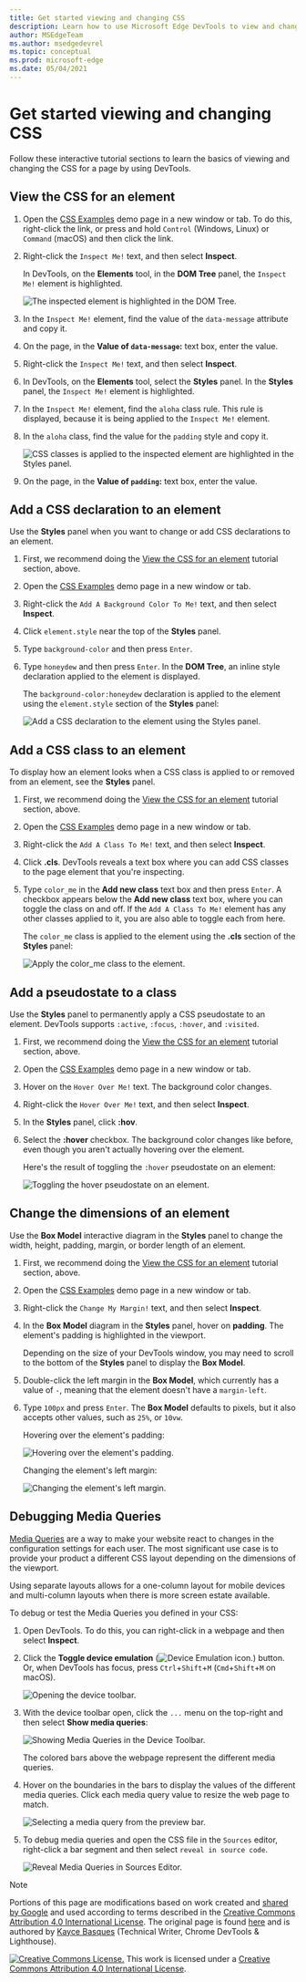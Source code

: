 ```yaml
---
title: Get started viewing and changing CSS
description: Learn how to use Microsoft Edge DevTools to view and change the CSS of a page.
author: MSEdgeTeam
ms.author: msedgedevrel
ms.topic: conceptual
ms.prod: microsoft-edge
ms.date: 05/04/2021
---
```

<!-- Copyright Kayce Basques

   Licensed under the Apache License, Version 2.0 (the "License");
   you may not use this file except in compliance with the License.
   You may obtain a copy of the License at

       https://www.apache.org/licenses/LICENSE-2.0

   Unless required by applicable law or agreed to in writing, software
   distributed under the License is distributed on an "AS IS" BASIS,
   WITHOUT WARRANTIES OR CONDITIONS OF ANY KIND, either express or implied.
   See the License for the specific language governing permissions and
   limitations under the License.  -->
# Get started viewing and changing CSS

Follow these interactive tutorial sections to learn the basics of viewing and changing the CSS for a page by using DevTools.


<!-- ====================================================================== -->
## View the CSS for an element

1. Open the [CSS Examples](https://microsoftedge.github.io/Demos/devtools-css-get-started/) demo page in a new window or tab.  To do this, right-click the link, or press and hold `Control` (Windows, Linux) or `Command` (macOS) and then click the link.

   <!-- You can view the source files for the CSS Examples demo page at the [MicrosoftEdge/Demos > devtools-css-get-started](https://github.com/MicrosoftEdge/Demos/tree/main/devtools-css-get-started) repo folder. -->

1. Right-click the `Inspect Me!` text, and then select **Inspect**.

   In DevTools, on the **Elements** tool, in the **DOM Tree** panel, the `Inspect Me!` element is highlighted.

   ![The inspected element is highlighted in the DOM Tree.](../media/css-elements-inspect-me.msft.png)

1. In the `Inspect Me!` element, find the value of the `data-message` attribute and copy it.

1. On the page, in the **Value of `data-message`:** text box, enter the value.

1. Right-click the `Inspect Me!` text, and then select **Inspect**.

1. In DevTools, on the **Elements** tool, select the **Styles** panel.  In the **Styles** panel, the `Inspect Me!` element is highlighted.

1. In the `Inspect Me!` element, find the `aloha` class rule.  This rule is displayed, because it is being applied to the `Inspect Me!` element.

1. In the `aloha` class, find the value for the `padding` style and copy it.

   ![CSS classes is applied to the inspected element are highlighted in the Styles panel.](../media/css-elements-inspect-me-styles.msft.png)

1. On the page, in the **Value of `padding`:** text box, enter the value.


<!-- ====================================================================== -->
## Add a CSS declaration to an element

Use the **Styles** panel when you want to change or add CSS declarations to an element.

1. First, we recommend doing the [View the CSS for an element](#view-the-css-for-an-element) tutorial section, above.

1. Open the [CSS Examples](https://microsoftedge.github.io/Demos/devtools-css-get-started/) demo page in a new window or tab.

1. Right-click the `Add A Background Color To Me!` text, and then select **Inspect**.

1. Click `element.style` near the top of the **Styles** panel.

1. Type `background-color` and then press `Enter`.

1. Type `honeydew` and then press `Enter`.  In the **DOM Tree**, an inline style declaration applied to the element is displayed.

    The `background-color:honeydew` declaration is applied to the element using the `element.style` section of the **Styles** panel:

   ![Add a CSS declaration to the element using the Styles panel.](../media/css-elements-add-background-color-to-me-styles-p.msft.png)


<!-- ====================================================================== -->
## Add a CSS class to an element

To display how an element looks when a CSS class is applied to or removed from an element, see the **Styles** panel.

1. First, we recommend doing the [View the CSS for an element](#view-the-css-for-an-element) tutorial section, above.

1. Open the [CSS Examples](https://microsoftedge.github.io/Demos/devtools-css-get-started/) demo page in a new window or tab.

1. Right-click the `Add A Class To Me!` text, and then select **Inspect**.

1. Click **.cls**.  DevTools reveals a text box where you can add CSS classes to the page element that you're inspecting.

1. Type `color_me` in the **Add new class** text box and then press `Enter`.  A checkbox appears below the **Add new class** text box, where you can toggle the class on and off.  If the `Add A Class To Me!` element has any other classes applied to it, you are also able to toggle each from here.

   The `color_me` class is applied to the element using the **.cls** section of the **Styles** panel:

   ![Apply the color_me class to the element.](../media/css-elements-add-a-class-to-me-styles-cls.msft.png)


<!-- ====================================================================== -->
## Add a pseudostate to a class

Use the **Styles** panel to permanently apply a CSS pseudostate to an element.  DevTools supports `:active`, `:focus`, `:hover`, and `:visited`.

1. First, we recommend doing the [View the CSS for an element](#view-the-css-for-an-element) tutorial section, above.

1. Open the [CSS Examples](https://microsoftedge.github.io/Demos/devtools-css-get-started/) demo page in a new window or tab.

1. Hover on the `Hover Over Me!` text.  The background color changes.

1. Right-click the `Hover Over Me!` text, and then select **Inspect**.

1. In the **Styles** panel, click **:hov**.

1. Select the **:hover** checkbox.  The background color changes like before, even though you aren't actually hovering over the element.

   Here's the result of toggling the `:hover` pseudostate on an element:

   ![Toggling the hover pseudostate on an element.](../media/css-elements-hover-over-me-styles-hov-hover.msft.png)


<!-- ====================================================================== -->
## Change the dimensions of an element

Use the **Box Model** interactive diagram in the **Styles** panel to change the width, height, padding, margin, or border length of an element.

1. First, we recommend doing the [View the CSS for an element](#view-the-css-for-an-element) tutorial section, above.

1. Open the [CSS Examples](https://microsoftedge.github.io/Demos/devtools-css-get-started/) demo page in a new window or tab.

1. Right-click the `Change My Margin!` text, and then select **Inspect**.

1. In the **Box Model** diagram in the **Styles** panel, hover on **padding**.  The element's padding is highlighted in the viewport.

   Depending on the size of your DevTools window, you may need to scroll to the bottom of the **Styles** panel to display the **Box Model**.

1. Double-click the left margin in the **Box Model**, which currently has a value of `-`, meaning that the element doesn't have a `margin-left`.

1. Type `100px` and press `Enter`.  The **Box Model** defaults to pixels, but it also accepts other values, such as `25%`, or `10vw`.

   Hovering over the element's padding:

   ![Hovering over the element's padding.](../media/css-elements-change-my-margin-styles-padding.msft.png)

   Changing the element's left margin:

   ![Changing the element's left margin.](../media/css-elements-change-my-margin-styles-margin-edit.msft.png)


<!-- ====================================================================== -->
## Debugging Media Queries

[Media Queries](https://developer.mozilla.org/docs/Web/CSS/Media_Queries/Using_media_queries) are a way to make your website react to changes in the configuration settings for each user.  The most significant use case is to provide your product a different CSS layout depending on the dimensions of the viewport.

Using separate layouts allows for a one-column layout for mobile devices and multi-column layouts when there is more screen estate available.

To debug or test the Media Queries you defined in your CSS:

1. Open DevTools.  To do this, you can right-click in a webpage and then select **Inspect**.

1. Click the **Toggle device emulation** (![Device Emulation icon.](../media/device-emulation-icon-light-theme.png)) button.  Or, when DevTools has focus, press `Ctrl`+`Shift`+`M` (`Cmd`+`Shift`+`M` on macOS).

   <!-- todo: update to show new tooltip: -->

   ![Opening the device toolbar.](../media/css-elements-media-queries-open-device-toolbar.msft.png)

1. With the device toolbar open, click the `...` menu on the top-right and then select **Show media queries**:

   ![Showing Media Queries in the Device Toolbar.](../media/css-elements-media-queries-showing-mq.msft.png)

   The colored bars above the webpage represent the different media queries.
       
1. Hover on the boundaries in the bars to display the values of the different media queries.  Click each media query value to resize the web page to match.

   ![Selecting a media query from the preview bar.](../media/css-elements-media-queries-select-bar.msft.png)

1. To debug media queries and open the CSS file in the `Sources` editor, right-click a bar segment and then select `reveal in source code`.

   ![Reveal Media Queries in Sources Editor.](../media/css-elements-media-queries-reveal-in-sources.msft.png)


<!-- ====================================================================== -->
> [!NOTE]
> Portions of this page are modifications based on work created and [shared by Google](https://developers.google.com/terms/site-policies) and used according to terms described in the [Creative Commons Attribution 4.0 International License](https://creativecommons.org/licenses/by/4.0).
> The original page is found [here](https://developers.google.com/web/tools/chrome-devtools/css/index) and is authored by [Kayce Basques](https://developers.google.com/web/resources/contributors#kayce-basques) (Technical Writer, Chrome DevTools \& Lighthouse).

[![Creative Commons License.](https://i.creativecommons.org/l/by/4.0/88x31.png)](https://creativecommons.org/licenses/by/4.0)
This work is licensed under a [Creative Commons Attribution 4.0 International License](https://creativecommons.org/licenses/by/4.0).
